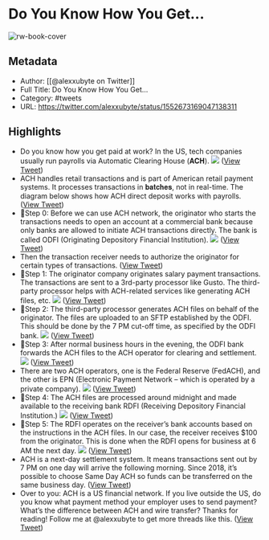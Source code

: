 # Do You Know How You Get...

![rw-book-cover](https://pbs.twimg.com/profile_images/1524184008635998209/vOSCJXuk.jpg)

## Metadata
- Author: [[@alexxubyte on Twitter]]
- Full Title: Do You Know How You Get...
- Category: #tweets
- URL: https://twitter.com/alexxubyte/status/1552673169047138311

## Highlights
- Do you know how you get paid at work?
  In the US, tech companies usually run payrolls via Automatic Clearing House (𝐀𝐂𝐇). 
  ![](https://pbs.twimg.com/media/FYw0BAnUIAAXuQO.jpg) ([View Tweet](https://twitter.com/alexxubyte/status/1552673169047138311))
- ACH handles retail transactions and is part of American retail payment systems. It processes transactions in 𝐛𝐚𝐭𝐜𝐡𝐞𝐬, not in real-time. The diagram below shows how ACH direct deposit works with payrolls. ([View Tweet](https://twitter.com/alexxubyte/status/1552673173212000256))
- 🔹Step 0: Before we can use ACH network, the originator who starts the transactions needs to open an account at a commercial bank because only banks are allowed to initiate ACH transactions directly. The bank is called ODFI (Originating Depository Financial Institution). 
  ![](https://pbs.twimg.com/media/FYw0BqoUEAIqYvn.jpg) ([View Tweet](https://twitter.com/alexxubyte/status/1552673182158503936))
- Then the transaction receiver needs to authorize the originator for certain types of transactions. ([View Tweet](https://twitter.com/alexxubyte/status/1552673186377895937))
- 🔹Step 1: The originator company originates salary payment transactions. The transactions are sent to a 3rd-party processor like Gusto. The third-party processor helps with ACH-related services like generating ACH files, etc. 
  ![](https://pbs.twimg.com/media/FYw0CaxVEAEkjbB.jpg) ([View Tweet](https://twitter.com/alexxubyte/status/1552673194938621955))
- 🔹Step 2: The third-party processor generates ACH files on behalf of the originator. The files are uploaded to an SFTP established by the ODFI. This should be done by the 7 PM cut-off time, as specified by the ODFI bank. 
  ![](https://pbs.twimg.com/media/FYw0DBTVUAACQdq.jpg) ([View Tweet](https://twitter.com/alexxubyte/status/1552673205059342336))
- 🔹Step 3: After normal business hours in the evening, the ODFI bank forwards the ACH files to the ACH operator for clearing and settlement. 
  ![](https://pbs.twimg.com/media/FYw0Dk4UEAE9hC-.jpg) ([View Tweet](https://twitter.com/alexxubyte/status/1552673216207790080))
- There are two ACH operators, one is the Federal Reserve (FedACH), and the other is EPN (Electronic Payment Network – which is operated by a private company). 
  ![](https://pbs.twimg.com/media/FYw0EQSUEAMM8pQ.jpg) ([View Tweet](https://twitter.com/alexxubyte/status/1552673226538397696))
- 🔹Step 4: The ACH files are processed around midnight and made available to the receiving bank RDFI (Receiving Depository Financial Institution.) 
  ![](https://pbs.twimg.com/media/FYw0E2UVQAA9nMX.jpg) ([View Tweet](https://twitter.com/alexxubyte/status/1552673237028335616))
- 🔹Step 5: The RDFI operates on the receiver’s bank accounts based on the instructions in the ACH files. In our case, the receiver receives $100 from the originator. This is done when the RDFI opens for business at 6 AM the next day. 
  ![](https://pbs.twimg.com/media/FYw0FeMUcAY4JGV.jpg) ([View Tweet](https://twitter.com/alexxubyte/status/1552673248055558144))
- ACH is a next-day settlement system. It means transactions sent out by 7 PM on one day will arrive the following morning.
  Since 2018, it’s possible to choose Same Day ACH so funds can be transferred on the same business day. ([View Tweet](https://twitter.com/alexxubyte/status/1552673252161437696))
- Over to you: ACH is a US financial network. If you live outside the US, do you know what payment method your employer uses to send payment? What’s the difference between ACH and wire transfer?
  Thanks for reading! Follow me at @alexxubyte to get more threads like this. ([View Tweet](https://twitter.com/alexxubyte/status/1552673254648647686))
